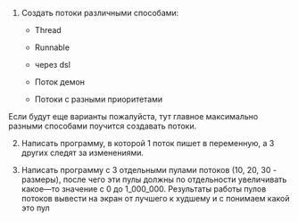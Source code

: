 1. Создать потоки различными способами:

   - Thread

   - Runnable

   - через dsl

   - Поток демон

   - Потоки с разными приоритетами

Если будут еще варианты пожалуйста, тут главное максимально разными способами поучится создавать потоки.

2. Написать программу, в которой 1 поток пишет в переменную, а 3 других следят за изменениями.

3. Написать программу с 3 отдельными пулами потоков (10, 20, 30 - размеры), после чего эти пулы должны по отдельности
   увеличивать какое—то значение с 0 до 1_000_000. Результаты работы пулов потоков вывести на экран от лучшего к худшему
   и с понимаем какой это пул

